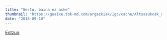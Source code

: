 ```yaml
---
title: "Gertu, baina ez aske"
thumbnail: "https://guaixe.tok-md.com/argazkiak/Igc/cache/Altsasukoak_aske_Gurasoak_kartzela_lekualdaketen_inguruan_prentsaurreko_2__jRnUqXv_content.jpg"
date: "2018-09-10"
---
```


[Entzun](https://guaixe.eus/altsasu/1536574726758-gertu-baina-ez-aske)
